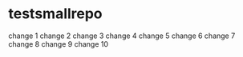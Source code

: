 # testsmallrepo
change 1
change 2
change 3
change 4
change 5
change 6
change 7
change 8
change 9
change 10
